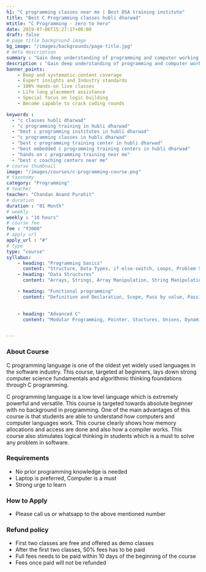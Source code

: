 ```yaml
---
h1: "C programming classes near me | Best DSA training institute" 
title: "Best C Programming classes hubli dharwad"
mtitle: "C Programming - zero to hero"
date: 2019-07-06T15:27:17+06:00
draft: false
# page title background image
bg_image: "/images/backgrounds/page-title.jpg"
# meta description
summary : "Gain deep understanding of programming and computer working through this beginner C Programming course."
description : "Gain deep understanding of programming and computer working through this beginner C Programming course. This course includes hands-on problem solving, logic building, understanding computer internals, game programming and much more. The only live coding class in Hubli."
banner_points:
    - Deep and systematic content coverage
    - Expert insights and Industry standards
    - 100% Hands-on live classes
    - Life long placement assistance
    - Special focus on logic building
    - Become capable to crack coding rounds

keywords : 
  - "c classes hubli dharwad"
  - "c programming training in hubli dharwad"
  - "best c programming institutes in hubli dharwad"
  - "c programming classes in hubli dharwad"
  - "best c programming training center in hubli dharwad"
  - "best embedded c programming training centers in hubli dharwad"
  - "hands on c programming training near me"
  - "best c coaching centers near me"
# course thumbnail
image: "/images/courses/c-programming-course.png"
# taxonomy
category: "Programming"
# teacher
teacher: "Chandan Anand Purohit"
# duration
duration : "01 Month"
# weekly
weekly : "10 hours"
# course fee
fee : "₹3000"
# apply url
apply_url : "#"
# type
type: "course"
syllabus:
    - heading: "Programming basics"
      content: "Structure, Data Types, if-else-switch, Loops, Problem Solving"
    - heading: "Data Structures"
      content: "Arrays, Strings, Array Manipulation, String Manipulation, Problem Solving"

    - heading: "Functional programming"
      content: "Definition and Declaration, Scope, Pass by value, Passing Arrays, Return, Problem Solving, Macros"

    
    - heading: "Advanced C"
      content: "Modular Programming, Pointer, Stuctures, Unions, Dynamic Memory, Double Pointers, File Handling"


---
```



### About Course
C programming language is one of the oldest yet widely used languages in the software industry. This course, targeted at beginners, lays down strong computer science fundamentals and algorithmic thinking foundations through C programming.

C programming language is a low level language which is extremely powerful and versatile. This course is targeted towards absolute beginner with no background in programming. One of the main advantages of this course is that students are able to understand how computers and computer languages work. This course clearly shows how memory allocations and access are done and also how a compiler works. This course also stimulates logical thinking in students which is a must to solve any problem in software.
### Requirements
* No prior programming knowledge is needed
* Laptop is preferred, Computer is a must
* Strong urge to learn 


### How to Apply

* Please call us or whatsapp to the above mentioned number


### Refund policy
* First two classes are free and offered as demo classes
* After the first two classes, 50% fees has to be paid
* Full fees needs to be paid within 10 days of the beginning of the course
* Fees once paid will not be refunded
